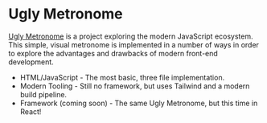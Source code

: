 # Ugly Metronome

[Ugly Metronome](http://www.uglymetronome.com/) is a project exploring the modern JavaScript ecosystem. This simple, visual metronome is implemented in a number of ways in order to explore the advantages and drawbacks of modern front-end development.

- HTML/JavaScript - The most basic, three file implementation.
- Modern Tooling - Still no framework, but uses Tailwind and a modern build pipeline.
- Framework (coming soon) - The same Ugly Metronome, but this time in React!
